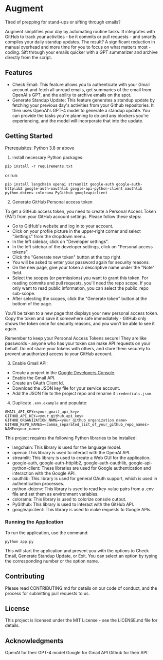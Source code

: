 # Augment

Tired of prepping for stand-ups or sifting through emails?

Augment simplifies your day by automating routine tasks. It integrates with GitHub to track your activities - be it commits or pull requests - and smartly compiles your daily standup updates. The result? A significant reduction in manual overhead and more time for you to focus on what matters most - coding. Sift through your emails quicker with a GPT summarizer and archive directly from the script.

## Features

- Check Email: This feature allows you to authenticate with your Gmail account and fetch all unread emails, get summaries of the email from OpenAI's GPT, and the ability to archive emails on the spot.
- Generate Standup Update: This feature generates a standup update by fetching your previous day's activities from your Github repositories. It then uses OpenAI's GPT-4 model to generate a standup update. You can provide the tasks you're planning to do and any blockers you're experiencing, and the model will incorporate that into the update.

## Getting Started

Prerequisites: Python 3.8 or above

1. Install necessary Python packages:

```
pip install -r requirements.txt
```

or run:

```
pip install langchain openai streamlit google-auth google-auth-httplib2 google-auth-oauthlib google-api-python-client oauthlib python-dotenv colorama PyGithub googleapiclient
```

2. Generate GitHub Personal access token

To get a GitHub access token, you need to create a Personal Access Token (PAT) from your GitHub account settings. Please follow these steps:

- Go to GitHub's website and log in to your account.
- Click on your profile picture in the upper-right corner and select "Settings" from the dropdown menu.
- In the left sidebar, click on "Developer settings".
- In the left sidebar of the developer settings, click on "Personal access tokens".
- Click the "Generate new token" button at the top right.
- You will be asked to enter your password again for security reasons.
- On the new page, give your token a descriptive name under the "Note" field.
- Select the scopes (or permissions) you want to grant this token. For reading commits and pull requests, you'll need the repo scope. If you only want to read public information, you can select the public_repo sub-scope.
- After selecting the scopes, click the "Generate token" button at the bottom of the page.

You'll be taken to a new page that displays your new personal access token. Copy the token and save it somewhere safe immediately - GitHub only shows the token once for security reasons, and you won't be able to see it again.

Remember to keep your Personal Access Tokens secure! They are like passwords - anyone who has your token can make API requests on your behalf. Do not share your tokens with others, and store them securely to prevent unauthorized access to your GitHub account.

3. Enable Gmail API:

- Create a project in the [Google Developers Console](https://console.cloud.google.com).
- Enable the Gmail API.
- Create an 0Auth Client Id.
- Download the JSON key file for your service account.
- Add the JSON file to the project repo and rename it `credentials.json`

4. Duplicate `.env.example` and populate:

```
GMAIL_API_KEY=<your_gmail_api_key>
GITHUB_API_KEY=<your_github_api_key>
GITHUB_ORGANIZATION_NAME=<your_github_organization_name>
GITHUB_REPO_NAMES=<comma_separated_list_of_your_github_repo_names>
NAME=<your_name>
```

This project requires the following Python libraries to be installed:

- langchain: This library is used for the language model.
- openai: This library is used to interact with the OpenAI API.
- streamlit: This library is used to create a Web GUI for the application.
- google-auth, google-auth-httplib2, google-auth-oauthlib, google-api-python-client: These libraries are used for Google authentication and interaction with the Google API.
- oauthlib: This library is used for general OAuth support, which is used in authentication processes.
- python-dotenv: This library is used to read key-value pairs from a .env file and set them as environment variables.
- colorama: This library is used to colorize console output.
- PyGithub: This library is used to interact with the GitHub API.
- googleapiclient: This library is used to make requests to Google APIs.

### Running the Application

To run the application, use the command:

`python app.py`

This will start the application and present you with the options to Check Email, Generate Standup Update, or Exit. You can select an option by typing the corresponding number or the option name.

## Contributing

Please read CONTRIBUTING.md for details on our code of conduct, and the process for submitting pull requests to us.

## License

This project is licensed under the MIT License - see the LICENSE.md file for details.

## Acknowledgments

OpenAI for their GPT-4 model
Google for Gmail API
Github for their API
